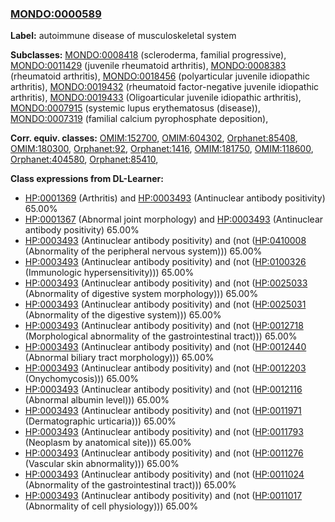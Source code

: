 
### [MONDO:0000589](http://purl.obolibrary.org/obo/MONDO_0000589)
**Label:** autoimmune disease of musculoskeletal system

**Subclasses:** [MONDO:0008418](http://purl.obolibrary.org/obo/MONDO_0008418) (scleroderma, familial progressive), [MONDO:0011429](http://purl.obolibrary.org/obo/MONDO_0011429) (juvenile rheumatoid arthritis), [MONDO:0008383](http://purl.obolibrary.org/obo/MONDO_0008383) (rheumatoid arthritis), [MONDO:0018456](http://purl.obolibrary.org/obo/MONDO_0018456) (polyarticular juvenile idiopathic arthritis), [MONDO:0019432](http://purl.obolibrary.org/obo/MONDO_0019432) (rheumatoid factor-negative juvenile idiopathic arthritis), [MONDO:0019433](http://purl.obolibrary.org/obo/MONDO_0019433) (Oligoarticular juvenile idiopathic arthritis), [MONDO:0007915](http://purl.obolibrary.org/obo/MONDO_0007915) (systemic lupus erythematosus (disease)), [MONDO:0007319](http://purl.obolibrary.org/obo/MONDO_0007319) (familial calcium pyrophosphate deposition), 

**Corr. equiv. classes:** [OMIM:152700](http://purl.obolibrary.org/obo/OMIM_152700), [OMIM:604302](http://purl.obolibrary.org/obo/OMIM_604302), [Orphanet:85408](http://www.orpha.net/ORDO/Orphanet_85408), [OMIM:180300](http://purl.obolibrary.org/obo/OMIM_180300), [Orphanet:92](http://www.orpha.net/ORDO/Orphanet_92), [Orphanet:1416](http://www.orpha.net/ORDO/Orphanet_1416), [OMIM:181750](http://purl.obolibrary.org/obo/OMIM_181750), [OMIM:118600](http://purl.obolibrary.org/obo/OMIM_118600), [Orphanet:404580](http://www.orpha.net/ORDO/Orphanet_404580), [Orphanet:85410](http://www.orpha.net/ORDO/Orphanet_85410), 

**Class expressions from DL-Learner:**

- [HP:0001369](http://purl.obolibrary.org/obo/HP_0001369) (Arthritis) and [HP:0003493](http://purl.obolibrary.org/obo/HP_0003493) (Antinuclear antibody positivity) 65.00%
- [HP:0001367](http://purl.obolibrary.org/obo/HP_0001367) (Abnormal joint morphology) and [HP:0003493](http://purl.obolibrary.org/obo/HP_0003493) (Antinuclear antibody positivity) 65.00%
- [HP:0003493](http://purl.obolibrary.org/obo/HP_0003493) (Antinuclear antibody positivity) and (not ([HP:0410008](http://purl.obolibrary.org/obo/HP_0410008) (Abnormality of the peripheral nervous system))) 65.00%
- [HP:0003493](http://purl.obolibrary.org/obo/HP_0003493) (Antinuclear antibody positivity) and (not ([HP:0100326](http://purl.obolibrary.org/obo/HP_0100326) (Immunologic hypersensitivity))) 65.00%
- [HP:0003493](http://purl.obolibrary.org/obo/HP_0003493) (Antinuclear antibody positivity) and (not ([HP:0025033](http://purl.obolibrary.org/obo/HP_0025033) (Abnormality of digestive system morphology))) 65.00%
- [HP:0003493](http://purl.obolibrary.org/obo/HP_0003493) (Antinuclear antibody positivity) and (not ([HP:0025031](http://purl.obolibrary.org/obo/HP_0025031) (Abnormality of the digestive system))) 65.00%
- [HP:0003493](http://purl.obolibrary.org/obo/HP_0003493) (Antinuclear antibody positivity) and (not ([HP:0012718](http://purl.obolibrary.org/obo/HP_0012718) (Morphological abnormality of the gastrointestinal tract))) 65.00%
- [HP:0003493](http://purl.obolibrary.org/obo/HP_0003493) (Antinuclear antibody positivity) and (not ([HP:0012440](http://purl.obolibrary.org/obo/HP_0012440) (Abnormal biliary tract morphology))) 65.00%
- [HP:0003493](http://purl.obolibrary.org/obo/HP_0003493) (Antinuclear antibody positivity) and (not ([HP:0012203](http://purl.obolibrary.org/obo/HP_0012203) (Onychomycosis))) 65.00%
- [HP:0003493](http://purl.obolibrary.org/obo/HP_0003493) (Antinuclear antibody positivity) and (not ([HP:0012116](http://purl.obolibrary.org/obo/HP_0012116) (Abnormal albumin level))) 65.00%
- [HP:0003493](http://purl.obolibrary.org/obo/HP_0003493) (Antinuclear antibody positivity) and (not ([HP:0011971](http://purl.obolibrary.org/obo/HP_0011971) (Dermatographic urticaria))) 65.00%
- [HP:0003493](http://purl.obolibrary.org/obo/HP_0003493) (Antinuclear antibody positivity) and (not ([HP:0011793](http://purl.obolibrary.org/obo/HP_0011793) (Neoplasm by anatomical site))) 65.00%
- [HP:0003493](http://purl.obolibrary.org/obo/HP_0003493) (Antinuclear antibody positivity) and (not ([HP:0011276](http://purl.obolibrary.org/obo/HP_0011276) (Vascular skin abnormality))) 65.00%
- [HP:0003493](http://purl.obolibrary.org/obo/HP_0003493) (Antinuclear antibody positivity) and (not ([HP:0011024](http://purl.obolibrary.org/obo/HP_0011024) (Abnormality of the gastrointestinal tract))) 65.00%
- [HP:0003493](http://purl.obolibrary.org/obo/HP_0003493) (Antinuclear antibody positivity) and (not ([HP:0011017](http://purl.obolibrary.org/obo/HP_0011017) (Abnormality of cell physiology))) 65.00%


